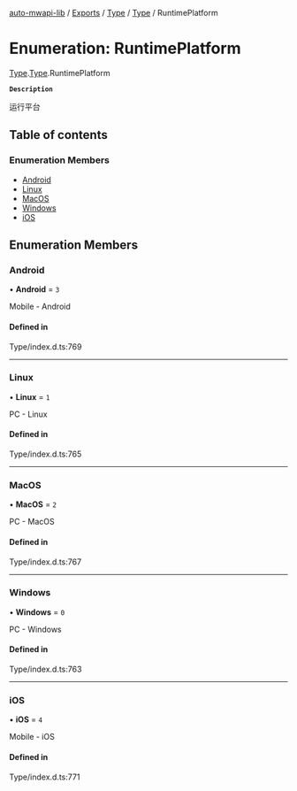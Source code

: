 [auto-mwapi-lib](../README.md) / [Exports](../modules.md) / [Type](../modules/Type.md) / [Type](../modules/Type.Type.md) / RuntimePlatform

# Enumeration: RuntimePlatform

[Type](../modules/Type.md).[Type](../modules/Type.Type.md).RuntimePlatform

**`Description`**

运行平台

## Table of contents

### Enumeration Members

- [Android](Type.Type.RuntimePlatform.md#android)
- [Linux](Type.Type.RuntimePlatform.md#linux)
- [MacOS](Type.Type.RuntimePlatform.md#macos)
- [Windows](Type.Type.RuntimePlatform.md#windows)
- [iOS](Type.Type.RuntimePlatform.md#ios)

## Enumeration Members

### Android

• **Android** = `3`

Mobile - Android

#### Defined in

Type/index.d.ts:769

---

### Linux

• **Linux** = `1`

PC - Linux

#### Defined in

Type/index.d.ts:765

---

### MacOS

• **MacOS** = `2`

PC - MacOS

#### Defined in

Type/index.d.ts:767

---

### Windows

• **Windows** = `0`

PC - Windows

#### Defined in

Type/index.d.ts:763

---

### iOS

• **iOS** = `4`

Mobile - iOS

#### Defined in

Type/index.d.ts:771
